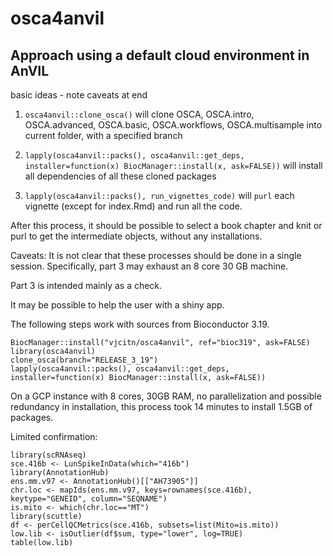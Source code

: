 # osca4anvil

## Approach using a default cloud environment in AnVIL

basic ideas - note caveats at end

1) `osca4anvil::clone_osca()` will clone OSCA, OSCA.intro, OSCA.advanced, OSCA.basic, OSCA.workflows, OSCA.multisample into
current folder, with a specified branch

2) `lapply(osca4anvil::packs(), osca4anvil::get_deps, installer=function(x) BiocManager::install(x, ask=FALSE))` will install all dependencies of all these cloned packages

3) `lapply(osca4anvil::packs(), run_vignettes_code)` will `purl` each vignette (except for index.Rmd) and run all the code.

After this process, it should be possible to select a book chapter and knit or purl to get the intermediate objects, without
any installations.

Caveats: It is not clear that these processes should be done in a single session.  Specifically, part 3 may exhaust an 8 core 30 GB machine.

Part 3 is intended mainly as a check.

It may be possible to help the user with a shiny app.

The following steps work with sources from Bioconductor 3.19.
```
BiocManager::install("vjcitn/osca4anvil", ref="bioc319", ask=FALSE)
library(osca4anvil)
clone_osca(branch="RELEASE_3_19")
lapply(osca4anvil::packs(), osca4anvil::get_deps, installer=function(x) BiocManager::install(x, ask=FALSE))
```
On a GCP instance with 8 cores, 30GB RAM, no parallelization and possible redundancy in installation,
this process took 14 minutes to install 1.5GB of packages.

Limited confirmation:
```
library(scRNAseq)
sce.416b <- LunSpikeInData(which="416b")
library(AnnotationHub)
ens.mm.v97 <- AnnotationHub()[["AH73905"]]
chr.loc <- mapIds(ens.mm.v97, keys=rownames(sce.416b),
keytype="GENEID", column="SEQNAME")
is.mito <- which(chr.loc=="MT")
library(scuttle)
df <- perCellQCMetrics(sce.416b, subsets=list(Mito=is.mito))
low.lib <- isOutlier(df$sum, type="lower", log=TRUE)
table(low.lib)
```
